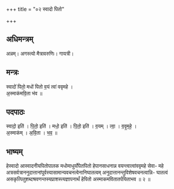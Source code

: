 +++
title = "०२ स्वादो पितो"

+++
## अधिमन्त्रम्
अन्नम्। अगस्त्यो मैत्रावरुणिः। गायत्री।

## मन्त्रः
स्वादो॑ पितो॒ मधो॑ पितो व॒यं त्वा॑ ववृमहे ।  
अ॒स्माक॑मवि॒ता भ॑व ॥

## पदपाठः
स्वादो॒ इति॑ । पि॒तो॒ इति॑ । मधो॒ इति॑ । पि॒तो॒ इति॑ । व॒यम् । त्वा॒ । व॒वृ॒म॒हे॒ ।  
अ॒स्माक॑म् । अ॒वि॒ता । भ॒व॒ ॥

## भाष्यम्
हेस्वादो आस्वादनीयपितोपालक मधोमाधुर्योपेतपितो हेपानसाधनान्न वयन्त्वात्वांववृमहे सेवा- महे अत्रसर्वत्राननुदात्तानांपूर्वस्यासामान्यवचनत्वेनानिघातत्वम् अनुदात्तानन्तुविशेषवचनत्वान्नि- घातत्वं असकृत्पितुशब्दश्रवणन्तस्यप्राशस्त्यज्ञापनार्थं हेपितो अस्माकमवितातर्पयिताभव ॥ २ ॥